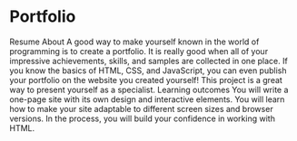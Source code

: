 # Portfolio
Resume
About
A good way to make yourself known in the world of programming is to create a portfolio. It is really good when all of your impressive achievements, skills, and samples are collected in one place. If you know the basics of HTML, CSS, and JavaScript, you can even publish your portfolio on the website you created yourself! This project is a great way to present yourself as a specialist.
Learning outcomes
You will write a one-page site with its own design and interactive elements. You will learn how to make your site adaptable to different screen sizes and browser versions. In the process, you will build your confidence in working with HTML.
